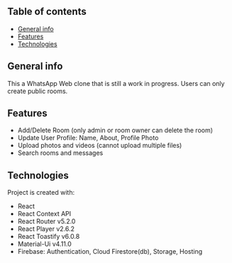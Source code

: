 ## Table of contents
* [General info](#general-info)
* [Features](#features)
* [Technologies](#technologies)

## General info
This a WhatsApp Web clone that is still a work in progress. Users can only create public rooms.

## Features
* Add/Delete Room (only admin or room owner can delete the room)
* Update User Profile: Name, About, Profile Photo
* Upload photos and videos (cannot upload multiple files)
* Search rooms and messages

## Technologies
Project is created with:
* React
* React Context API
* React Router v5.2.0
* React Player v2.6.2
* React Toastify v6.0.8
* Material-Ui v4.11.0
* Firebase: Authentication, Cloud Firestore(db), Storage, Hosting
